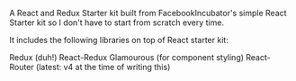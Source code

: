 A React and Redux Starter kit built from FacebookIncubator's simple React Starter kit 
                       so I don't have to start from scratch every time.               

It includes the following libraries on top of React starter kit:

 Redux (duh!)
 React-Redux
 Glamourous (for component styling)
 React-Router (latest: v4 at the time of writing this)
